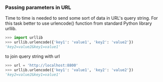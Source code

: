 ### Passing parameters in URL

Time to time is needed to send some sort of data in URL's query string. For this task better to use urlencode() function from standard Python library urllib.
```python
>>> import urllib
>>> urllib.urlencode({'key1': 'value1', 'key2': 'value2'})
'key2=value2&key1=value1'

```

to join query string with url
```python
>>> url = 'http://localhost:8800'
>>> urllib.urlencode({'key1': 'value1', 'key2': 'value2'})
'key2=value2&key1=value1'

```

